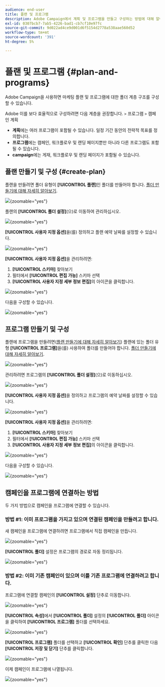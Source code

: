 ```yaml
---
audience: end-user
title: 플랜 및 프로그램
description: Adobe Campaign에서 계획 및 프로그램을 만들고 구성하는 방법에 대해 알아봅니다
exl-id: 0307bcb7-7ab5-4226-bad1-cb7cf10e97fc
source-git-commit: 9d022ad4ce9d001d6f5154d2778a538aae560d52
workflow-type: tm+mt
source-wordcount: '391'
ht-degree: 5%

---
```


# 플랜 및 프로그램 {#plan-and-programs}

Adobe Campaign을 사용하면 마케팅 플랜 및 프로그램에 대한 폴더 계층 구조를 구성할 수 있습니다.

Adobe 이를 보다 효율적으로 구성하려면 다음 계층을 권장합니다. `>` 프로그램 `>` 캠페인 계획

* **계획**&#x200B;에는 여러 프로그램이 포함될 수 있습니다. 일정 기간 동안의 전략적 목표를 정의합니다.
* **프로그램**&#x200B;에는 캠페인, 워크플로우 및 랜딩 페이지뿐만 아니라 다른 프로그램도 포함될 수 있습니다.
* **campaign**&#x200B;에는 게재, 워크플로우 및 랜딩 페이지가 포함될 수 있습니다.

## 플랜 만들기 및 구성 {#create-plan}

플랜을 만들려면 폴더 유형이 **[!UICONTROL 플랜]**&#x200B;인 폴더를 만들어야 합니다. [폴더 만들기에 대해 자세히 알아보기](../get-started/work-with-folders.md).

![](assets/plan_create.png){zoomable="yes"}

플랜의 **[!UICONTROL 폴더 설정]**(으)로 이동하여 관리하십시오.

![](assets/plan_settings.png){zoomable="yes"}

**[!UICONTROL 사용자 지정 옵션]**&#x200B;을(를) 정의하고 플랜 예약 날짜를 설정할 수 있습니다.

![](assets/plan_options.png){zoomable="yes"}

**[!UICONTROL 사용자 지정 옵션]**&#x200B;을 관리하려면:

1. **[!UICONTROL 스키마]** 찾아보기
1. 필터에서 **[!UICONTROL 편집 가능]** 스키마 선택
1. **[!UICONTROL 사용자 지정 세부 정보 편집]**&#x200B;의 아이콘을 클릭합니다.

![](assets/plan_edit.png){zoomable="yes"}

다음을 구성할 수 있습니다.

![](assets/plan_customfields.png){zoomable="yes"}

## 프로그램 만들기 및 구성

플랜에 프로그램을 만들려면([플랜 만들기에 대해 자세히 알아보기](#create-plan)) 플랜에 있는 폴더 유형 **[!UICONTROL 프로그램]**&#x200B;을(를) 사용하여 폴더를 만들어야 합니다. [폴더 만들기에 대해 자세히 알아보기](../get-started/work-with-folders.md).

![](assets/program_create.png){zoomable="yes"}

관리하려면 프로그램의 **[!UICONTROL 폴더 설정]**(으)로 이동하십시오.

![](assets/program_settings.png){zoomable="yes"}

**[!UICONTROL 사용자 지정 옵션]**&#x200B;을 정의하고 프로그램의 예약 날짜를 설정할 수 있습니다.

![](assets/program_options.png){zoomable="yes"}

**[!UICONTROL 사용자 지정 옵션]**&#x200B;을 관리하려면:

1. **[!UICONTROL 스키마]** 찾아보기
1. 필터에서 **[!UICONTROL 편집 가능]** 스키마 선택
1. **[!UICONTROL 사용자 지정 세부 정보 편집]**&#x200B;의 아이콘을 클릭합니다.

![](assets/program_edit.png){zoomable="yes"}

다음을 구성할 수 있습니다.

![](assets/program_customfields.png){zoomable="yes"}

## 캠페인을 프로그램에 연결하는 방법

두 가지 방법으로 캠페인을 프로그램에 연결할 수 있습니다.

### 방법 #1: 이미 프로그램을 가지고 있으며 연결된 캠페인을 만들려고 합니다.

새 캠페인을 프로그램에 연결하려면 프로그램에서 직접 캠페인을 만듭니다.

![](assets/program_campaign_create.png){zoomable="yes"}

**[!UICONTROL 폴더]** 설정은 프로그램의 경로로 자동 정리됩니다.

![](assets/program_campaign_folder.png){zoomable="yes"}

### 방법 #2: 이미 기존 캠페인이 있으며 이를 기존 프로그램에 연결하려고 합니다.

프로그램에 연결할 캠페인의 **[!UICONTROL 설정]** 단추로 이동합니다.

![](assets/campaign_settings.png){zoomable="yes"}

**[!UICONTROL 속성]**&#x200B;에서 **[!UICONTROL 폴더]** 설정의 **[!UICONTROL 폴더]** 아이콘을 클릭하여 **[!UICONTROL 프로그램]** 폴더를 선택하세요.

![](assets/campaign_folder.png){zoomable="yes"}

**[!UICONTROL 프로그램]** 폴더를 선택하고 **[!UICONTROL 확인]** 단추를 클릭한 다음 **[!UICONTROL 저장 및 닫기]** 단추를 클릭합니다.

![](assets/campaign_linked.png){zoomable="yes"}

이제 캠페인이 프로그램에 나열됩니다.

![](assets/campaign_in_program.png){zoomable="yes"}

